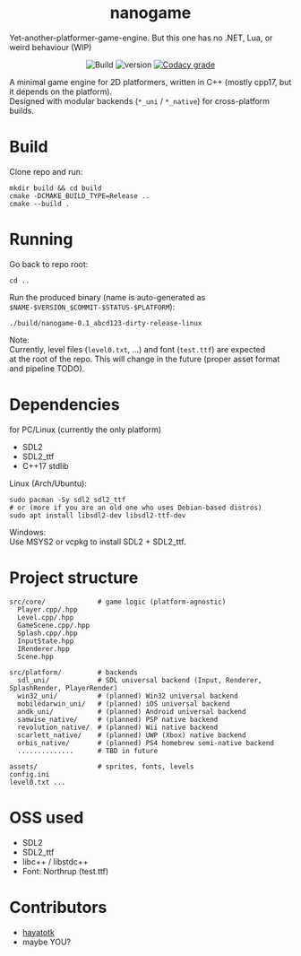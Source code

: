 <div align="center">

<!--here should be a logo, lol, but i have no ppl to draw it-->

# nanogame

</div>
Yet-another-platformer-game-engine. But this one has no .NET, Lua, or weird behaviour (WIP) 

<div align="center">

![Build](https://img.shields.io/badge/Build-passing_locally-blue?style=for-the-badge)
![version](https://img.shields.io/badge/Version-0.1-wakarimasen?style=for-the-badge)
[![Codacy grade](https://img.shields.io/codacy/grade/80bebb6e7ecf4f5fa100b3c6d0f2571f?style=for-the-badge)](https://app.codacy.com/gh/hayatotk/nanogame/dashboard)

</div>

A minimal game engine for 2D platformers, written in C++ (mostly cpp17, but it depends on the platform).  
Designed with modular backends (`*_uni` / `*_native`) for cross-platform builds.

# Build

Clone repo and run:

```
mkdir build && cd build
cmake -DCMAKE_BUILD_TYPE=Release ..
cmake --build .
```

# Running

Go back to repo root:

```
cd ..
```

Run the produced binary (name is auto-generated as  
`$NAME-$VERSION_$COMMIT-$STATUS-$PLATFORM`):

```
./build/nanogame-0.1_abcd123-dirty-release-linux
```

Note:  
Currently, level files (`level0.txt`, …) and font (`test.ttf`) are expected  
at the root of the repo. This will change in the future (proper asset format and pipeline TODO).

# Dependencies

for PC/Linux (currently the only platform)

- SDL2  
- SDL2_ttf  
- C++17 stdlib

Linux (Arch/Ubuntu):

```
sudo pacman -Sy sdl2 sdl2_ttf
# or (more if you are an old one who uses Debian-based distros)
sudo apt install libsdl2-dev libsdl2-ttf-dev
```

Windows:  
Use MSYS2 or vcpkg to install SDL2 + SDL2_ttf.

# Project structure

```
src/core/             # game logic (platform-agnostic)
  Player.cpp/.hpp
  Level.cpp/.hpp
  GameScene.cpp/.hpp
  Splash.cpp/.hpp
  InputState.hpp
  IRenderer.hpp
  Scene.hpp

src/platform/         # backends
  sdl_uni/            # SDL universal backend (Input, Renderer, SplashRender, PlayerRender)
  win32_uni/          # (planned) Win32 universal backend
  mobiledarwin_uni/   # (planned) iOS universal backend
  andk_uni/           # (planned) Android universal backend
  samwise_native/     # (planned) PSP native backend
  revolution_native/  # (planned) Wii native backend
  scarlett_native/    # (planned) UWP (Xbox) native backend
  orbis_native/       # (planned) PS4 homebrew semi-native backend
  ..............      # TBD in future

assets/               # sprites, fonts, levels
config.ini
level0.txt ...
```

# OSS used

- SDL2
- SDL2_ttf
- libc++ / libstdc++
- Font: Northrup (test.ttf)

# Contributors

- [hayatotk](https://github.com/hayatotk "rawr, that’s me" )
- maybe YOU?